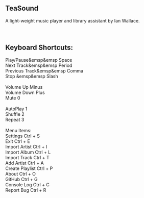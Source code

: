 ## TeaSound <br>
A light-weight music player and library assistant by Ian Wallace. <br>
<br>
<br>
## Keyboard Shortcuts: <br>
Play/Pause&emsp&emsp      Space<br>
Next Track&emsp&emsp      Period<br>
Previous Track&emsp&emsp  Comma<br>
Stop      &emsp&emsp      Slash<br>
<br>
Volume Up       Minus<br>
Volume Down     Plus<br>
Mute            0<br>
<br>
AutoPlay        1<br>
Shuffle         2<br>
Repeat          3<br>
<br>
Menu Items:<br>
Settings        Ctrl + S<br>
Exit            Ctrl + E<br>
Import Artist   Ctrl + I<br>
Import Album    Ctrl + L<br>
Import Track    Ctrl + T<br>
Add Artist      Ctrl + A<br>
Create Playlist Ctrl + P<br>
About           Ctrl + O<br>
GitHub          Ctrl + G<br>
Console Log     Ctrl + C<br>
Report Bug      Ctrl + R<br>


